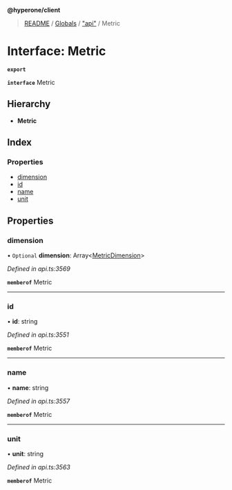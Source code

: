 **@hyperone/client**

> [README](../README.md) / [Globals](../globals.md) / ["api"](../modules/_api_.md) / Metric

# Interface: Metric

**`export`** 

**`interface`** Metric

## Hierarchy

* **Metric**

## Index

### Properties

* [dimension](_api_.metric.md#dimension)
* [id](_api_.metric.md#id)
* [name](_api_.metric.md#name)
* [unit](_api_.metric.md#unit)

## Properties

### dimension

• `Optional` **dimension**: Array\<[MetricDimension](_api_.metricdimension.md)>

*Defined in api.ts:3569*

**`memberof`** Metric

___

### id

•  **id**: string

*Defined in api.ts:3551*

**`memberof`** Metric

___

### name

•  **name**: string

*Defined in api.ts:3557*

**`memberof`** Metric

___

### unit

•  **unit**: string

*Defined in api.ts:3563*

**`memberof`** Metric
